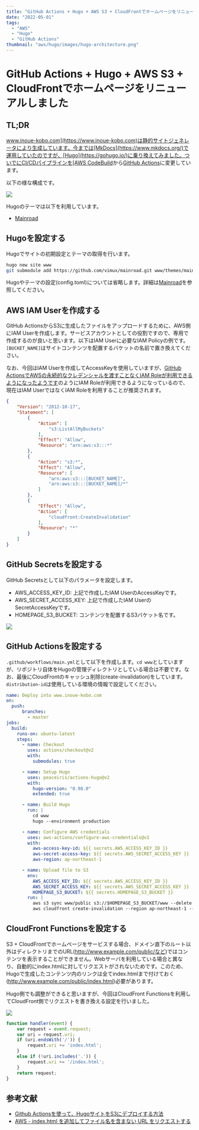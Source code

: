 ```yaml
---
title: "GitHub Actions + Hugo + AWS S3 + CloudFrontでホームページをリニューアルしました"
date: "2022-05-01"
tags:
  - "AWS"
  - "Hugo"
  - "GitHub Actions"
thumbnail: "aws/hugo/images/hugo-architecture.png"
---
```

# GitHub Actions + Hugo + AWS S3 + CloudFrontでホームページをリニューアルしました

## TL;DR

[www.inoue-kobo.com](https://www.inoue-kobo.com)は静的サイトジェネレータにより生成しています。今までは[MkDocs](https://www.mkdocs.org/)で運用していたのですが、[Hugo](https://gohugo.io/)に乗り換えてみました。ついでにCI/CDパイプラインを[AWS CodeBuild](https://aws.amazon.com/jp/codebuild/)から[GitHub Actions](https://github.co.jp/features/actions)に変更しています。

以下の様な構成です。

![](images/hugo-architecture.png)

Hugoのテーマは以下を利用しています。

* [Mainroad](https://github.com/Vimux/Mainroad)

## Hugoを設定する

Hugoでサイトの初期設定とテーマの取得を行います。

```bash
hugo new site www
git submodule add https://github.com/vimux/mainroad.git www/themes/mainroad
```

Hugoやテーマの設定(config.toml)については省略します。詳細は[Mainroad](https://github.com/Vimux/Mainroad)を参照してください。

## AWS IAM Userを作成する

GitHub ActionsからS3に生成したファイルをアップロードするために、AWS側にIAM Userを作成します。サービスアカウントとしての役割ですので、専用で作成するのが良いと思います。以下はIAM Userに必要なIAM Policyの例です。`[BUCKET_NAME]`はサイトコンテンツを配置するバケットの名前で置き換えてください。

なお、今回はIAM Userを作成してAccessKeyを使用していますが、[GitHub ActionsでAWSの永続的なクレデンシャルを渡すことなくIAM Roleが利用できるようになったようです](https://dev.classmethod.jp/articles/github-actions-without-permanent-credential/)のようにIAM Roleが利用できるようになっているので、現在はIAM UserではなくIAM Roleを利用することが推奨されます。

```json
{
    "Version": "2012-10-17",
    "Statement": [
        {
            "Action": [
                "s3:ListAllMyBuckets"
            ],
            "Effect": "Allow",
            "Resource": "arn:aws:s3:::*"
        },
        {
            "Action": "s3:*",
            "Effect": "Allow",
            "Resource": [
                "arn:aws:s3:::[BUCKET_NAME]",
                "arn:aws:s3:::[BUCKET_NAME]/*"
            ]
        },
        {
            "Effect": "Allow",
            "Action": [
                "cloudfront:CreateInvalidation"
            ],
            "Resource": "*"
        }
    ]
}
```

## GitHub Secretsを設定する

GitHub Secretsとして以下のパラメータを設定します。

* AWS_ACCESS_KEY_ID: 上記で作成したIAM UserのAccessKeyです。
* AWS_SECRET_ACCESS_KEY: 上記で作成したIAM UserのSecretAccessKeyです。
* HOMEPAGE_S3_BUCKET: コンテンツを配置するS3バケット名です。

![](images/github-secrets.png)

## GitHub Actionsを設定する

`.github/workflows/main.yml`として以下を作成します。`cd www`としていますが、リポジトリ自体をHugoの管理ディレクトリとしている場合は不要です。なお、最後にCloudFrontのキャッシュ削除(create-invalidation)をしています。`distribution-id`は使用している環境の情報で設定してください。

```yaml
name: Deploy into www.inoue-kobo.com
on:
  push:
      branches:
        - master
jobs:
  build:
    runs-on: ubuntu-latest
    steps:
      - name: Checkout
        uses: actions/checkout@v2
        with:
          submodules: true

      - name: Setup Hugo
        uses: peaceiris/actions-hugo@v2
        with:
          hugo-version: "0.98.0"
          extended: true

      - name: Build Hugo
        run: |
          cd www
          hugo --environment production

      - name: Configure AWS credentials
        uses: aws-actions/configure-aws-credentials@v1
        with:
          aws-access-key-id: ${{ secrets.AWS_ACCESS_KEY_ID }}
          aws-secret-access-key: ${{ secrets.AWS_SECRET_ACCESS_KEY }}
          aws-region: ap-northeast-1

      - name: Upload file to S3
        env:
          AWS_ACCESS_KEY_ID: ${{ secrets.AWS_ACCESS_KEY_ID }}
          AWS_SECRET_ACCESS_KEY: ${{ secrets.AWS_SECRET_ACCESS_KEY }}
          HOMEPAGE_S3_BUCKET: ${{ secrets.HOMEPAGE_S3_BUCKET }}
        run: |
          aws s3 sync www/public s3://$HOMEPAGE_S3_BUCKET/www --delete
          aws cloudfront create-invalidation --region ap-northeast-1 --distribution-id XXXXXXXXXXXXX --paths "/*"
```

## CloudFront Functionsを設定する

S3 + CloudFrontでホームページをサービスする場合、ドメイン直下のルート以外はディレクトリまでのURL(http://www.example.com/public/など)ではコンテンツを表示することができません。Webサーバを利用している場合と異なり、自動的にindex.htmlに対してリクエストがされないためです。このため、Hugoで生成したコンテンツ内のリンクは全てindex.htmlまで付けておく(http://www.example.com/public/index.html)必要があります。

Hugo側でも調整ができると思いますが、今回はCloudFront Functionsを利用してCloudFront側でリクエストを書き換える設定を行いました。

![](images/cloudfront-functions.png)

```js
function handler(event) {
    var request = event.request;
    var uri = request.uri;
    if (uri.endsWith('/')) {
        request.uri += 'index.html';
    }
    else if (!uri.includes('.')) {
        request.uri += '/index.html';
    }
    return request;
}
```

## 参考文献

* [Github Actionsを使って、HugoサイトをS3にデプロイする方法](https://note.com/yiio/n/n246f58a71c1e)
* [AWS - index.html を追加してファイル名を含まない URL をリクエストする](https://docs.aws.amazon.com/ja_jp/AmazonCloudFront/latest/DeveloperGuide/example-function-add-index.html)